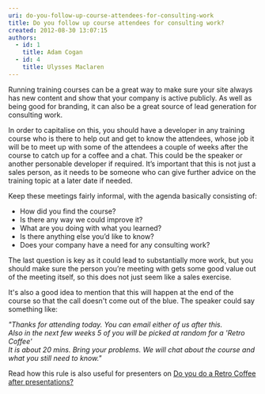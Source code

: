 ```yaml
---
uri: do-you-follow-up-course-attendees-for-consulting-work
title: Do you follow up course attendees for consulting work?
created: 2012-08-30 13:07:15
authors:
  - id: 1
    title: Adam Cogan
  - id: 4
    title: Ulysses Maclaren
---
```





<span class='intro'> <p>Running training courses can be a great way to make sure your site always has new content and show&#160;that your company is active publicly. As well as being good for branding, it can also be a great source of lead generation for consulting work.</p> </span>

<p>In order to capitalise on this, you should have a developer in any training course who is there to help out and get to know the attendees, whose job it will be to meet up with some of the attendees a couple of weeks after the course to catch up for a coffee and a chat. This could be the speaker or another personable developer if required. It’s important that this is not just a sales person, as it needs to be someone who can give further advice on the training topic at a later date if needed.</p>
                <p>Keep these meetings fairly informal, with the agenda basically consisting of&#58;</p>
                <ul>
                    <li>How did you find the course?</li>
                    <li>Is there any way we could improve it?</li>
                    <li>What are you doing with what you learned?</li>
                    <li>Is there anything else you’d like to know?</li>
                    <li>Does your company have a need for any consulting work?</li>
                </ul>
                <p>The last question is key as it could lead to substantially more work, but you should make sure the person you’re meeting with gets some good value out of the meeting itself, so this does not just seem like a sales exercise.</p>
                <p>It's also a good idea to mention that this will happen at the end of the course so that the call doesn't come out of the blue. The speaker could say something like&#58;</p>
                <div class="greyBox">
                    <p><em>&quot;Thanks for attending today. You can email either of us after this.<br>
                    Also in the next few weeks 5 of you will be picked at random for a 'Retro Coffee'<br>
                    It is about 20 mins. Bring your problems. We will chat about the course and what you still need to know.&quot;</em></p>
                </div>
                <p>Read how this rule is also useful for presenters on <a target="_blank" href="/do-you-do-a-retro-coffee-after-presentations">Do you do a Retro Coffee after presentations? </a></p>


